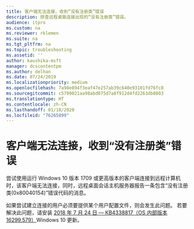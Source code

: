 ```yaml
---
title: 客户端无法连接，收到“没有注册类”错误
description: 排查远程桌面连接出现的“没有注册类”错误。
audience: itpro
ms.custom: na
ms.reviewer: rklemen
ms.suite: na
ms.tgt_pltfrm: na
ms.topic: troubleshooting
ms.assetid: ''
author: kaushika-msft
manager: dcscontentpm
ms.author: delhan
ms.date: 07/24/2019
ms.localizationpriority: medium
ms.openlocfilehash: 7a98e894f3eaf47e257ab39c640e93101fd76fc8
ms.sourcegitcommit: c5709021aa98abd075d7a8f912d4fd2263db8803
ms.translationtype: HT
ms.contentlocale: zh-CN
ms.lasthandoff: 01/18/2020
ms.locfileid: "76265899"
---
```

# <a name="clients-cant-connect-and-get-the-class-not-registered-error"></a>客户端无法连接，收到“没有注册类”错误

尝试使用运行 Windows 10 版本 1709 或更高版本的客户端连接到远程计算机时，该客户端无法连接，同时，远程桌面会话主机服务器报告一条包含“没有注册类(0x80040154)”错误代码的消息。

如果尝试建立连接的用户必须要提供某个用户配置文件，则会发生此问题。 若要解决此问题，请安装 [2018 年 7 月 24 日 — KB4338817（OS 内部版本 16299.579）](https://support.microsoft.com/help/4338817/windows-10-update-kb4338817)Windows 10 更新。
